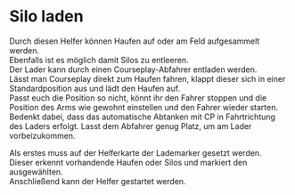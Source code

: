 # Silo laden

  
Durch diesen Helfer können Haufen auf oder am Feld aufgesammelt werden.  
Ebenfalls ist es möglich damit Silos zu entleeren.  
Der Lader kann durch einen Courseplay-Abfahrer entladen werden.  
Lässt man Courseplay direkt zum Haufen fahren, klappt dieser sich in einer Standardposition aus und lädt den Haufen auf.  
Passt euch die Position so nicht, könnt ihr den Fahrer stoppen und die Position des Arms wie gewohnt einstellen und den Fahrer wieder starten.  
Bedenkt dabei, dass das automatische Abtanken mit CP in Fahrtrichtung des Laders erfolgt. Lasst dem Abfahrer genug Platz, um am Lader vorbeizukommen.  

  
Als erstes muss auf der Helferkarte der Lademarker gesetzt werden.  
Dieser erkennt vorhandende Haufen oder Silos und markiert den ausgewählten.  
Anschließend kann der Helfer gestartet werden.  

